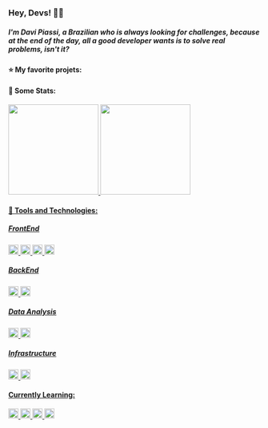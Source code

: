 ### Hey, Devs! 🙋‍♂️
##### I'm Davi Piassi, a Brazilian who is always looking for challenges, because at the end of the day, all a good developer wants is to solve real problems, isn't it?

#### ⭐ My favorite projets:


#### 🥇 Some Stats:
<div id='stats-container'>
  <a href="https://github.com/davipiassi">
  <img loading="lazy" height="180em" src="https://github-readme-stats.vercel.app/api/top-langs/?username=davipiassi&layout=compact&langs_count=7&theme=transparent"/>
  <img loading="lazy" height="180em" src="https://github-readme-stats.vercel.app/api?username=davipiassi&show_icons=true&theme=transparent&include_all_commits=true&count_private=true"/>
</div>

#### 🤖 Tools and Technologies:

##### FrontEnd
<!-- React.js, HTML5, CSS3, JavaScript -->
<div display="inline">
  <img src="https://cdn.jsdelivr.net/gh/devicons/devicon/icons/react/react-original.svg" width="20" height="20"/>          
  <img src="https://cdn.jsdelivr.net/gh/devicons/devicon/icons/html5/html5-original.svg" width="20" height="20"/>          
  <img src="https://cdn.jsdelivr.net/gh/devicons/devicon/icons/css3/css3-original.svg" width="20" height="20"/>          
  <img src="https://cdn.jsdelivr.net/gh/devicons/devicon/icons/javascript/javascript-original.svg" width="20" height="20"/>
</div>

##### BackEnd
<!-- Node.js, Java -->
<div display="inline">
  <img src="https://cdn.jsdelivr.net/gh/devicons/devicon/icons/nodejs/nodejs-original.svg" width="20" height="20"/>  
  <img src="https://cdn.jsdelivr.net/gh/devicons/devicon/icons/java/java-original.svg" width="20" height="20"/>         
</div>

##### Data Analysis
<!-- Python, PostgreSQL -->
<div display="inline">
  <img src="https://cdn.jsdelivr.net/gh/devicons/devicon/icons/python/python-original.svg" width="20" height="20" />
  <img src="https://cdn.jsdelivr.net/gh/devicons/devicon/icons/postgresql/postgresql-original.svg" width="20" height="20"/>  
</div>

##### Infrastructure
<!-- Linux, Git -->
<div display="inline">
  <img src="https://cdn.jsdelivr.net/gh/devicons/devicon/icons/linux/linux-original.svg" width="20" height="20"/>   
  <img src="https://cdn.jsdelivr.net/gh/devicons/devicon/icons/git/git-original.svg" width="20" height="20"/>
</div>

#### Currently Learning:
<!-- Socket.io, Spring, Kotlin, Pandas -->
<div display="inline">
  <img src="https://cdn.jsdelivr.net/gh/devicons/devicon/icons/socketio/socketio-original.svg" width="20" height="20"/>
  <img src="https://cdn.jsdelivr.net/gh/devicons/devicon/icons/kotlin/kotlin-original.svg" width="20" height="20"/>        
  <img src="https://cdn.jsdelivr.net/gh/devicons/devicon/icons/spring/spring-original.svg" width="20" height="20"/>            <img src="https://cdn.jsdelivr.net/gh/devicons/devicon/icons/pandas/pandas-original.svg" width="20" height="20"/> 
</div>
